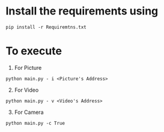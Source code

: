 # Install the requirements using
```pip install -r Requiremtns.txt```

# To execute
1. For Picture

```python main.py - i <Picture's Address>```

2. For Video


```python main.py - v <Video's Address>```

3. For Camera

```python main.py -c True```
